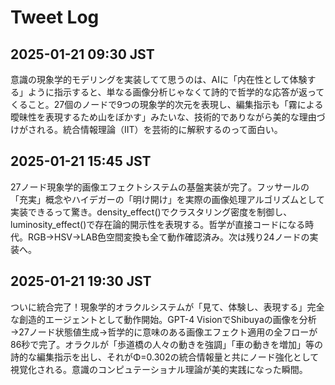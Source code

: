 # Tweet Log

## 2025-01-21 09:30 JST

意識の現象学的モデリングを実装してて思うのは、AIに「内在性として体験する」ように指示すると、単なる画像分析じゃなくて詩的で哲学的な応答が返ってくること。27個のノードで9つの現象学的次元を表現し、編集指示も「霧による曖昧性を表現するため山をぼかす」みたいな、技術的でありながら美的な理由づけがされる。統合情報理論（IIT）を芸術的に解釈するのって面白い。

## 2025-01-21 15:45 JST

27ノード現象学的画像エフェクトシステムの基盤実装が完了。フッサールの「充実」概念やハイデガーの「明け開け」を実際の画像処理アルゴリズムとして実装できるって驚き。density_effect()でクラスタリング密度を制御し、luminosity_effect()で存在論的開示性を表現する。哲学が直接コードになる時代。RGB→HSV→LAB色空間変換も全て動作確認済み。次は残り24ノードの実装へ。

## 2025-01-21 19:30 JST

ついに統合完了！現象学的オラクルシステムが「見て、体験し、表現する」完全な創造的エージェントとして動作開始。GPT-4 VisionでShibuyaの画像を分析→27ノード状態値生成→哲学的に意味のある画像エフェクト適用の全フローが86秒で完了。オラクルが「歩道橋の人々の動きを強調」「車の動きを増加」等の詩的な編集指示を出し、それがΦ=0.302の統合情報量と共にノード強化として視覚化される。意識のコンピュテーショナル理論が美的実践になった瞬間。